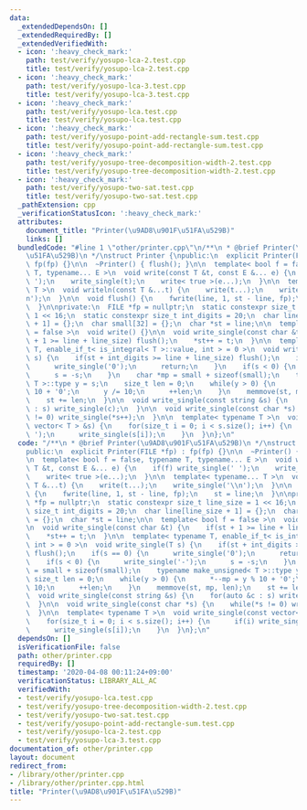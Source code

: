```yaml
---
data:
  _extendedDependsOn: []
  _extendedRequiredBy: []
  _extendedVerifiedWith:
  - icon: ':heavy_check_mark:'
    path: test/verify/yosupo-lca-2.test.cpp
    title: test/verify/yosupo-lca-2.test.cpp
  - icon: ':heavy_check_mark:'
    path: test/verify/yosupo-lca-3.test.cpp
    title: test/verify/yosupo-lca-3.test.cpp
  - icon: ':heavy_check_mark:'
    path: test/verify/yosupo-lca.test.cpp
    title: test/verify/yosupo-lca.test.cpp
  - icon: ':heavy_check_mark:'
    path: test/verify/yosupo-point-add-rectangle-sum.test.cpp
    title: test/verify/yosupo-point-add-rectangle-sum.test.cpp
  - icon: ':heavy_check_mark:'
    path: test/verify/yosupo-tree-decomposition-width-2.test.cpp
    title: test/verify/yosupo-tree-decomposition-width-2.test.cpp
  - icon: ':heavy_check_mark:'
    path: test/verify/yosupo-two-sat.test.cpp
    title: test/verify/yosupo-two-sat.test.cpp
  _pathExtension: cpp
  _verificationStatusIcon: ':heavy_check_mark:'
  attributes:
    document_title: "Printer(\u9AD8\u901F\u51FA\u529B)"
    links: []
  bundledCode: "#line 1 \"other/printer.cpp\"\n/**\n * @brief Printer(\u9AD8\u901F\
    \u51FA\u529B)\n */\nstruct Printer {\npublic:\n  explicit Printer(FILE *fp) :\
    \ fp(fp) {}\n\n  ~Printer() { flush(); }\n\n  template< bool f = false, typename\
    \ T, typename... E >\n  void write(const T &t, const E &... e) {\n    if(f) write_single('\
    \ ');\n    write_single(t);\n    write< true >(e...);\n  }\n\n  template< typename...\
    \ T >\n  void writeln(const T &...t) {\n    write(t...);\n    write_single('\\\
    n');\n  }\n\n  void flush() {\n    fwrite(line, 1, st - line, fp);\n    st = line;\n\
    \  }\n\nprivate:\n  FILE *fp = nullptr;\n  static constexpr size_t line_size =\
    \ 1 << 16;\n  static constexpr size_t int_digits = 20;\n  char line[line_size\
    \ + 1] = {};\n  char small[32] = {};\n  char *st = line;\n\n  template< bool f\
    \ = false >\n  void write() {}\n\n  void write_single(const char &t) {\n    if(st\
    \ + 1 >= line + line_size) flush();\n    *st++ = t;\n  }\n\n  template< typename\
    \ T, enable_if_t< is_integral< T >::value, int > = 0 >\n  void write_single(T\
    \ s) {\n    if(st + int_digits >= line + line_size) flush();\n    if(s == 0) {\n\
    \      write_single('0');\n      return;\n    }\n    if(s < 0) {\n      write_single('-');\n\
    \      s = -s;\n    }\n    char *mp = small + sizeof(small);\n    typename make_unsigned<\
    \ T >::type y = s;\n    size_t len = 0;\n    while(y > 0) {\n      *--mp = y %\
    \ 10 + '0';\n      y /= 10;\n      ++len;\n    }\n    memmove(st, mp, len);\n\
    \    st += len;\n  }\n\n  void write_single(const string &s) {\n    for(auto &c\
    \ : s) write_single(c);\n  }\n\n  void write_single(const char *s) {\n    while(*s\
    \ != 0) write_single(*s++);\n  }\n\n  template< typename T >\n  void write_single(const\
    \ vector< T > &s) {\n    for(size_t i = 0; i < s.size(); i++) {\n      if(i) write_single('\
    \ ');\n      write_single(s[i]);\n    }\n  }\n};\n"
  code: "/**\n * @brief Printer(\u9AD8\u901F\u51FA\u529B)\n */\nstruct Printer {\n\
    public:\n  explicit Printer(FILE *fp) : fp(fp) {}\n\n  ~Printer() { flush(); }\n\
    \n  template< bool f = false, typename T, typename... E >\n  void write(const\
    \ T &t, const E &... e) {\n    if(f) write_single(' ');\n    write_single(t);\n\
    \    write< true >(e...);\n  }\n\n  template< typename... T >\n  void writeln(const\
    \ T &...t) {\n    write(t...);\n    write_single('\\n');\n  }\n\n  void flush()\
    \ {\n    fwrite(line, 1, st - line, fp);\n    st = line;\n  }\n\nprivate:\n  FILE\
    \ *fp = nullptr;\n  static constexpr size_t line_size = 1 << 16;\n  static constexpr\
    \ size_t int_digits = 20;\n  char line[line_size + 1] = {};\n  char small[32]\
    \ = {};\n  char *st = line;\n\n  template< bool f = false >\n  void write() {}\n\
    \n  void write_single(const char &t) {\n    if(st + 1 >= line + line_size) flush();\n\
    \    *st++ = t;\n  }\n\n  template< typename T, enable_if_t< is_integral< T >::value,\
    \ int > = 0 >\n  void write_single(T s) {\n    if(st + int_digits >= line + line_size)\
    \ flush();\n    if(s == 0) {\n      write_single('0');\n      return;\n    }\n\
    \    if(s < 0) {\n      write_single('-');\n      s = -s;\n    }\n    char *mp\
    \ = small + sizeof(small);\n    typename make_unsigned< T >::type y = s;\n   \
    \ size_t len = 0;\n    while(y > 0) {\n      *--mp = y % 10 + '0';\n      y /=\
    \ 10;\n      ++len;\n    }\n    memmove(st, mp, len);\n    st += len;\n  }\n\n\
    \  void write_single(const string &s) {\n    for(auto &c : s) write_single(c);\n\
    \  }\n\n  void write_single(const char *s) {\n    while(*s != 0) write_single(*s++);\n\
    \  }\n\n  template< typename T >\n  void write_single(const vector< T > &s) {\n\
    \    for(size_t i = 0; i < s.size(); i++) {\n      if(i) write_single(' ');\n\
    \      write_single(s[i]);\n    }\n  }\n};\n"
  dependsOn: []
  isVerificationFile: false
  path: other/printer.cpp
  requiredBy: []
  timestamp: '2020-04-08 00:11:24+09:00'
  verificationStatus: LIBRARY_ALL_AC
  verifiedWith:
  - test/verify/yosupo-lca.test.cpp
  - test/verify/yosupo-tree-decomposition-width-2.test.cpp
  - test/verify/yosupo-two-sat.test.cpp
  - test/verify/yosupo-point-add-rectangle-sum.test.cpp
  - test/verify/yosupo-lca-2.test.cpp
  - test/verify/yosupo-lca-3.test.cpp
documentation_of: other/printer.cpp
layout: document
redirect_from:
- /library/other/printer.cpp
- /library/other/printer.cpp.html
title: "Printer(\u9AD8\u901F\u51FA\u529B)"
---
```

